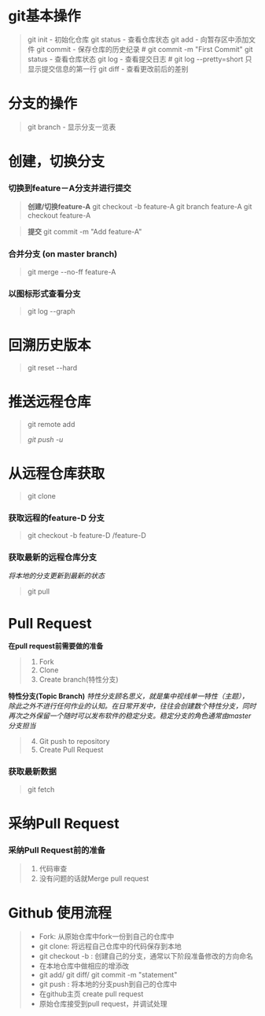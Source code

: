 # git基本操作
> git init - 初始化仓库
> git status - 查看仓库状态
> git add - 向暂存区中添加文件
> git commit - 保存仓库的历史纪录    # git commit -m "First Commit"
> git status - 查看仓库状态
> git log - 查看提交日志  # git log --pretty=short 只显示提交信息的第一行
> git diff - 查看更改前后的差别

# 分支的操作
>git branch - 显示分支一览表

# 创建，切换分支

### 切换到feature－A分支并进行提交

> **创建/切换feature-A**
> git checkout -b feature-A
> git branch feature-A
> git checkout feature-A

>**提交**
>git commit -m "Add feature-A"

### 合并分支 (on master branch)

> git merge --no-ff feature-A

### 以图标形式查看分支

>git log --graph

# 回溯历史版本

> git reset --hard <hash value>

# 推送远程仓库

> git remote add <name> <address>
> git push -u <name> <branch>

# 从远程仓库获取

> git clone <address>

### 获取远程的feature-D 分支

>git checkout -b feature-D <name>/feature-D

### 获取最新的远程仓库分支

*将本地的分支更新到最新的状态*

>git pull <name> <branch>

# Pull Request

**在pull request前需要做的准备**

>1. Fork
>2. Clone
>3. Create branch(特性分支)

**特性分支(Topic Branch)**
*特性分支顾名思义，就是集中视线单一特性（主题）， 除此之外不进行任何作业的认知。在日常开发中，往往会创建数个特性分支，同时再次之外保留一个随时可以发布软件的稳定分支。稳定分支的角色通常由master分支担当*

>4. Git push to repository
>5. Create Pull Request

### 获取最新数据 

>git fetch <name>

# 采纳Pull Request

### 采纳Pull Request前的准备

>1. 代码审查
>2. 没有问题的话就Merge pull request

# Github 使用流程

>* Fork: 从原始仓库中fork一份到自己的仓库中
>* git clone: 将远程自己仓库中的代码保存到本地
>* git checkout -b <branch name>: 创建自己的分支，<branch name>通常以下阶段准备修改的方向命名
>* 在本地仓库中做相应的增添改
>* git add/ git diff/ git commit -m "statement"
>* git push <name> <branch-name>: 将本地的分支push到自己的仓库中
>* 在github主页 create pull request
>* 原始仓库接受到pull request，并调试处理

